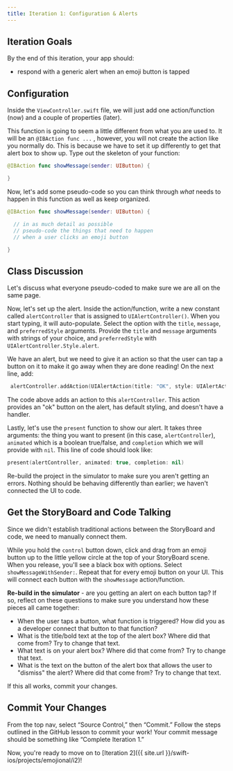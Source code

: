 ```yaml
---
title: Iteration 1: Configuration & Alerts
---
```

## Iteration Goals

By the end of this iteration, your app should:
  - respond with a generic alert when an emoji button is tapped

## Configuration

Inside the `ViewController.swift` file, we will just add one action/function (now) and a couple of properties (later).

This function is going to seem a little different from what you are used to. It will be an `@IBAction func ...` , however, you will not create the action like you normally do. This is because we have to set it up differently to get that alert box to show up. Type out the skeleton of your function:

```swift
@IBAction func showMessage(sender: UIButton) {

}
```

Now, let's add some pseudo-code so you can think through _what_ needs to happen in this function as well as keep organized.

```swift
@IBAction func showMessage(sender: UIButton) {

  // in as much detail as possible
  // pseudo-code the things that need to happen
  // when a user clicks an emoji button

}
```

<div class="try-it">
  <h2>Class Discussion</h2>
  <p>Let's discuss what everyone pseudo-coded to make sure we are all on the same page.</p>
</div>

Now, let's set up the alert. Inside the action/function, write a new constant called `alertController` that is assigned to `UIAlertController()`. When you start typing, it will auto-populate. Select the option with the `title`, `message`, and `preferredStyle` arguments. Provide the `title` and `message` arguments with strings of your choice, and `preferredStyle` with `UIAlertController.Style.alert`.

We have an alert, but we need to give it an action so that the user can tap a button on it to make it go away when they are done reading! On the next line, add:

```swift
 alertController.addAction(UIAlertAction(title: "OK", style: UIAlertAction.Style.default, handler: nil))
```

The code above adds an action to this `alertController`. This action provides an "ok" button on the alert, has default styling, and doesn't have a handler.

Lastly, let's use the `present` function to show our alert. It takes three arguments: the thing you want to present (in this case, `alertController`), `animated` which is a boolean true/false, and `completion` which we will provide with `nil`. This line of code should look like:

```swift
present(alertController, animated: true, completion: nil)
```

Re-build the project in the simulator to make sure you aren't getting an errors. Nothing should be behaving differently than earlier; we haven't connected the UI to code.

## Get the StoryBoard and Code Talking

Since we didn't establish traditional actions between the StoryBoard and code, we need to manually connect them.

While you hold the `control` button down, click and drag from an emoji button up to the little yellow circle at the top of your StoryBoard scene. When you release, you'll see a black box with options. Select `showMessageWithSender:`. Repeat that for every emoji button on your UI. This will connect each button with the `showMessage` action/function.

**Re-build in the simulator** - are you getting an alert on each button tap? If so, reflect on these questions to make sure you understand how these pieces all came together:
- When the user taps a button, what function is triggered? How did you as a developer connect that button to that function?
- What is the title/bold text at the top of the alert box? Where did that come from? Try to change that text.
- What text is on your alert box? Where did that come from? Try to change that text.
- What is the text on the button of the alert box that allows the user to "dismiss" the alert? Where did that come from? Try to change that text.

If this all works, commit your changes.

## Commit Your Changes

From the top nav, select “Source Control,” then “Commit.” Follow the steps outlined in the GitHub lesson to commit your work! Your commit message should be something like “Complete Iteration 1.”

Now, you're ready to move on to [Iteration 2]({{ site.url }}/swift-ios/projects/emojional/i2)!
